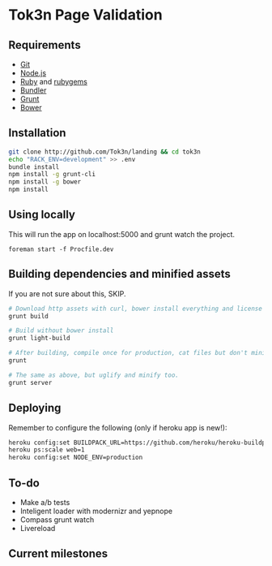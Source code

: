 Tok3n Page Validation
===============

Requirements
-
* [Git][1]
* [Node.js][2]
* [Ruby][3] and [rubygems][4]
* [Bundler][5]
* [Grunt][6]
* [Bower][7]



Installation
-
```bash
git clone http://github.com/Tok3n/landing && cd tok3n
echo "RACK_ENV=development" >> .env
bundle install
npm install -g grunt-cli
npm install -g bower
npm install
```

Using locally
-
This will run the app on localhost:5000 and grunt watch the project.
```
foreman start -f Procfile.dev
```

Building dependencies and minified assets
-
If you are not sure about this, SKIP.
```bash
# Download http assets with curl, bower install everything and license unlicensed scripts:
grunt build

# Build without bower install
grunt light-build

# After building, compile once for production, cat files but don't minify
grunt

# The same as above, but uglify and minify too.
grunt server
```

Deploying
-
Remember to configure the following (only if heroku app is new!):
```bash
heroku config:set BUILDPACK_URL=https://github.com/heroku/heroku-buildpack-nodejs
heroku ps:scale web=1
heroku config:set NODE_ENV=production
```

To-do
-
* Make a/b tests
* Inteligent loader with modernizr and yepnope
* Compass grunt watch
* Livereload


Current milestones
-


[1]: http://git-scm.com/downloads
[2]: http://nodejs.org/download/
[3]: http://www.ruby-lang.org/en/downloads/
[4]: http://rubygems.org/pages/download
[5]: http://gembundler.com/
[6]: http://gruntjs.com
[7]: http://bower.io/